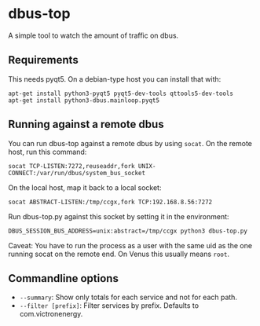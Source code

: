 # dbus-top

A simple tool to watch the amount of traffic on dbus.

## Requirements

This needs pyqt5. On a debian-type host you can install that with:

    apt-get install python3-pyqt5 pyqt5-dev-tools qttools5-dev-tools
    apt-get install python3-dbus.mainloop.pyqt5


## Running against a remote dbus

You can run dbus-top against a remote dbus by using `socat`. On the remote
host, run this command:

    socat TCP-LISTEN:7272,reuseaddr,fork UNIX-CONNECT:/var/run/dbus/system_bus_socket

On the local host, map it back to a local socket:

    socat ABSTRACT-LISTEN:/tmp/ccgx,fork TCP:192.168.8.56:7272


Run dbus-top.py against this socket by setting it in the environment:

    DBUS_SESSION_BUS_ADDRESS=unix:abstract=/tmp/ccgx python3 dbus-top.py

Caveat: You have to run the process as a user with the same uid as the one
running socat on the remote end. On Venus this usually means `root`.

## Commandline options

 * `--summary`: Show only totals for each service and not for each path.
 * `--filter [prefix]`: Filter services by prefix. Defaults to com.victronenergy.
